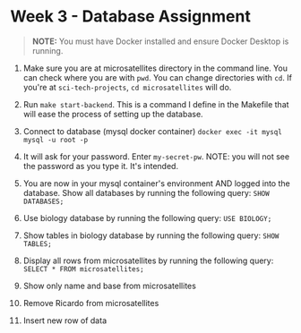 # Week 3 - Database Assignment

> **NOTE:** You must have Docker installed and ensure Docker Desktop is running.

1. Make sure you are at microsatellites directory in the command line. You can check where you are with `pwd`. You can change directories with `cd`. If you're at `sci-tech-projects`, `cd microsatellites` will do.

2. Run `make start-backend`. This is a command I define in the Makefile that will ease the process of setting up the database.

3. Connect to database (mysql docker container)
`docker exec -it mysql mysql -u root -p`

4. It will ask for your password. Enter `my-secret-pw`. 
NOTE: you will not see the password as you type it. It's intended.

5. You are now in your mysql container's environment AND logged into the database. Show all databases by running the following query:
`SHOW DATABASES;`

6. Use biology database by running the following query:
`USE BIOLOGY;`

7. Show tables in biology database by running the following query:
`SHOW TABLES;`

8. Display all rows from microsatellites by running the following query:
`SELECT * FROM microsatellites;`

9. Show only name and base from microsatellites

10. Remove Ricardo from microsatellites

11. Insert new row of data

